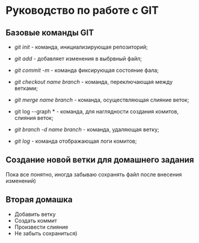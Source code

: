 # Руководство по работе с GIT

## Базовые команды GIT

* *git init* - команда, инициализирующая репозиторий;

 * *git add* - добавляет изменения в выбрвный файл;

 * *git commit -m* - команда фиксирующая состояние фала; 

 * *git checkout name branch* - команда, переключающая между ветками;

 * *git merge name branch* - команда, осуществляющая слияние веток;

 * git log --graph * - команда, для наглядности создания комитов, слияния веток;

 * *git branch -d name branch* - команда, удаляющая ветку;

 * *git log* - команда отображающая логи комитов;


 ## Создание новой ветки для домашнего задания
   
   Пока все понятно, иногда забываю сохранять файл после внесения изменений)

 ## Вторая домашка

 * Добавить ветку
 * Создать коммит
 * Произвести слияние 
 * Не забыть сохраниться) 